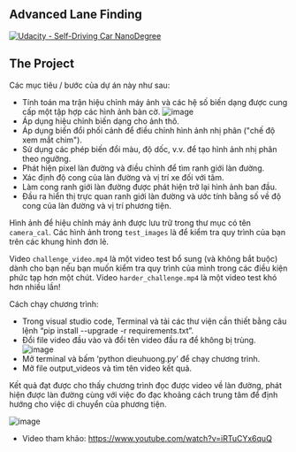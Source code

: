 ## Advanced Lane Finding
[![Udacity - Self-Driving Car NanoDegree](https://s3.amazonaws.com/udacity-sdc/github/shield-carnd.svg)](http://www.udacity.com/drive)

The Project
---

Các mục tiêu / bước của dự án này như sau:

* Tính toán ma trận hiệu chỉnh máy ảnh và các hệ số biến dạng được cung cấp một tập hợp các hình ảnh bàn cờ.
![image](https://user-images.githubusercontent.com/122681319/228893003-d415dd41-2ae0-47cc-99e6-5255b830d54f.png)
* Áp dụng hiệu chỉnh biến dạng cho ảnh thô.
* Áp dụng biến đổi phối cảnh để điều chỉnh hình ảnh nhị phân ("chế độ xem mắt chim").
* Sử dụng các phép biến đổi màu, độ dốc, v.v. để tạo hình ảnh nhị phân theo ngưỡng.
* Phát hiện pixel làn đường và điều chỉnh để tìm ranh giới làn đường.
* Xác định độ cong của làn đường và vị trí xe đối với tâm.
* Làm cong ranh giới làn đường được phát hiện trở lại hình ảnh ban đầu.
* Đầu ra hiển thị trực quan ranh giới làn đường và ước tính bằng số về độ cong của làn đường và vị trí phương tiện.

Hình ảnh để hiệu chỉnh máy ảnh được lưu trữ trong thư mục có tên `camera_cal`. Các hình ảnh trong `test_images` là để kiểm tra quy trình của bạn trên các khung hình đơn lẻ.

Video `challenge_video.mp4` là một video test bổ sung (và không bắt buộc) dành cho bạn nếu bạn muốn kiểm tra quy trình của mình trong các điều kiện phức tạp hơn một chút. Video `harder_challenge.mp4` là một video test khó hơn nhiều lần!

Cách chạy chương trình:
* Trong visual studio code, Terminal và tải các thư viện cần thiết bằng câu lệnh “pip install --upgrade -r requirements.txt”.
* Đổi file video đầu vào và đổi tên video đầu ra để không bị trùng.
![image](https://user-images.githubusercontent.com/122681319/228892245-8201b936-55cf-4136-bb67-6d4752803eba.png)
* Mở terminal và bấm ‘python dieuhuong.py’ để chạy chương trình.
* Mở file output_videos và tìm tên video kết quả.

Kết quả đạt được cho thấy chương trình đọc được video về làn đường, phát hiện được làn đường cùng với việc đo đạc khoảng cách trung tâm để định hướng cho việc di chuyển của phương tiện.

![image](https://user-images.githubusercontent.com/122681319/228911611-a73085e7-cd39-4f8b-9024-c50af0013206.png)

* Video tham khảo: https://www.youtube.com/watch?v=iRTuCYx6quQ
